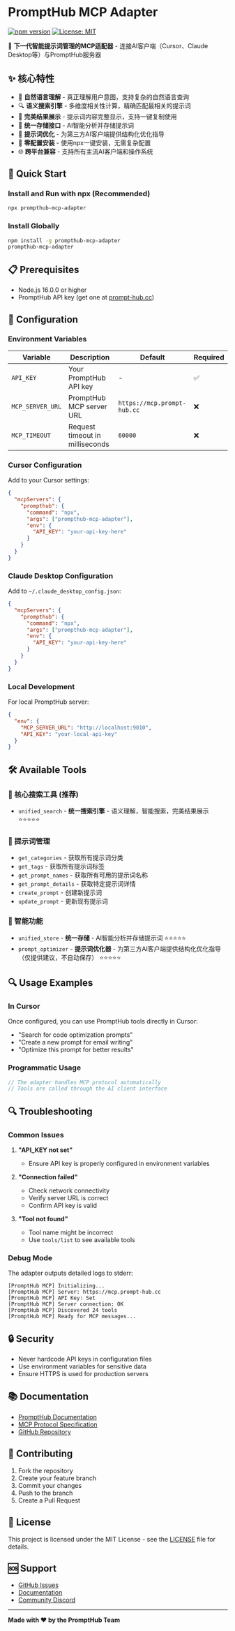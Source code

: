 # PromptHub MCP Adapter

[![npm version](https://badge.fury.io/js/prompthub-mcp-adapter.svg)](https://badge.fury.io/js/prompthub-mcp-adapter)
[![License: MIT](https://img.shields.io/badge/License-MIT-yellow.svg)](https://opensource.org/licenses/MIT)

🚀 **下一代智能提示词管理的MCP适配器** - 连接AI客户端（Cursor、Claude Desktop等）与PromptHub服务器

## ✨ 核心特性

- 🧠 **自然语言理解** - 真正理解用户意图，支持复杂的自然语言查询
- 🔍 **语义搜索引擎** - 多维度相关性计算，精确匹配最相关的提示词
- 📄 **完美结果展示** - 提示词内容完整显示，支持一键复制使用
- 📝 **统一存储接口** - AI智能分析并存储提示词
- 🎯 **提示词优化** - 为第三方AI客户端提供结构化优化指导
- 🔧 **零配置安装** - 使用npx一键安装，无需复杂配置
- 🌐 **跨平台兼容** - 支持所有主流AI客户端和操作系统

## 🚀 Quick Start

### Install and Run with npx (Recommended)

```bash
npx prompthub-mcp-adapter
```

### Install Globally

```bash
npm install -g prompthub-mcp-adapter
prompthub-mcp-adapter
```

## 📋 Prerequisites

- Node.js 16.0.0 or higher
- PromptHub API key (get one at [prompt-hub.cc](https://prompt-hub.cc))

## 🔧 Configuration

### Environment Variables

| Variable | Description | Default | Required |
|----------|-------------|---------|----------|
| `API_KEY` | Your PromptHub API key | - | ✅ |
| `MCP_SERVER_URL` | PromptHub MCP server URL | `https://mcp.prompt-hub.cc` | ❌ |
| `MCP_TIMEOUT` | Request timeout in milliseconds | `60000` | ❌ |

### Cursor Configuration

Add to your Cursor settings:

```json
{
  "mcpServers": {
    "prompthub": {
      "command": "npx",
      "args": ["prompthub-mcp-adapter"],
      "env": {
        "API_KEY": "your-api-key-here"
      }
    }
  }
}
```

### Claude Desktop Configuration

Add to `~/.claude_desktop_config.json`:

```json
{
  "mcpServers": {
    "prompthub": {
      "command": "npx",
      "args": ["prompthub-mcp-adapter"],
      "env": {
        "API_KEY": "your-api-key-here"
      }
    }
  }
}
```

### Local Development

For local PromptHub server:

```json
{
  "env": {
    "MCP_SERVER_URL": "http://localhost:9010",
    "API_KEY": "your-local-api-key"
  }
}
```

## 🛠️ Available Tools

### 🚀 核心搜索工具 (推荐)
- `unified_search` - **统一搜索引擎** - 语义理解，智能搜索，完美结果展示 ⭐⭐⭐⭐⭐

### 📝 提示词管理
- `get_categories` - 获取所有提示词分类
- `get_tags` - 获取所有提示词标签
- `get_prompt_names` - 获取所有可用的提示词名称
- `get_prompt_details` - 获取特定提示词详情
- `create_prompt` - 创建新提示词
- `update_prompt` - 更新现有提示词

### 🧠 智能功能
- `unified_store` - **统一存储** - AI智能分析并存储提示词 ⭐⭐⭐⭐⭐
- `prompt_optimizer` - **提示词优化器** - 为第三方AI客户端提供结构化优化指导（仅提供建议，不自动保存） ⭐⭐⭐⭐⭐



## 🔍 Usage Examples

### In Cursor

Once configured, you can use PromptHub tools directly in Cursor:

- "Search for code optimization prompts"
- "Create a new prompt for email writing"
- "Optimize this prompt for better results"

### Programmatic Usage

```javascript
// The adapter handles MCP protocol automatically
// Tools are called through the AI client interface
```

## 🔍 Troubleshooting

### Common Issues

1. **"API_KEY not set"**
   - Ensure API key is properly configured in environment variables

2. **"Connection failed"**
   - Check network connectivity
   - Verify server URL is correct
   - Confirm API key is valid

3. **"Tool not found"**
   - Tool name might be incorrect
   - Use `tools/list` to see available tools

### Debug Mode

The adapter outputs detailed logs to stderr:

```
[PromptHub MCP] Initializing...
[PromptHub MCP] Server: https://mcp.prompt-hub.cc
[PromptHub MCP] API Key: Set
[PromptHub MCP] Server connection: OK
[PromptHub MCP] Discovered 24 tools
[PromptHub MCP] Ready for MCP messages...
```

## 🔒 Security

- Never hardcode API keys in configuration files
- Use environment variables for sensitive data
- Ensure HTTPS is used for production servers

## 📚 Documentation

- [PromptHub Documentation](https://docs.prompt-hub.cc)
- [MCP Protocol Specification](https://spec.modelcontextprotocol.io/)
- [GitHub Repository](https://github.com/xiiizoux/PromptHub)

## 🤝 Contributing

1. Fork the repository
2. Create your feature branch
3. Commit your changes
4. Push to the branch
5. Create a Pull Request

## 📄 License

This project is licensed under the MIT License - see the [LICENSE](LICENSE) file for details.

## 🆘 Support

- [GitHub Issues](https://github.com/xiiizoux/PromptHub/issues)
- [Documentation](https://docs.prompt-hub.cc)
- [Community Discord](https://discord.gg/prompthub)

---

**Made with ❤️ by the PromptHub Team** 